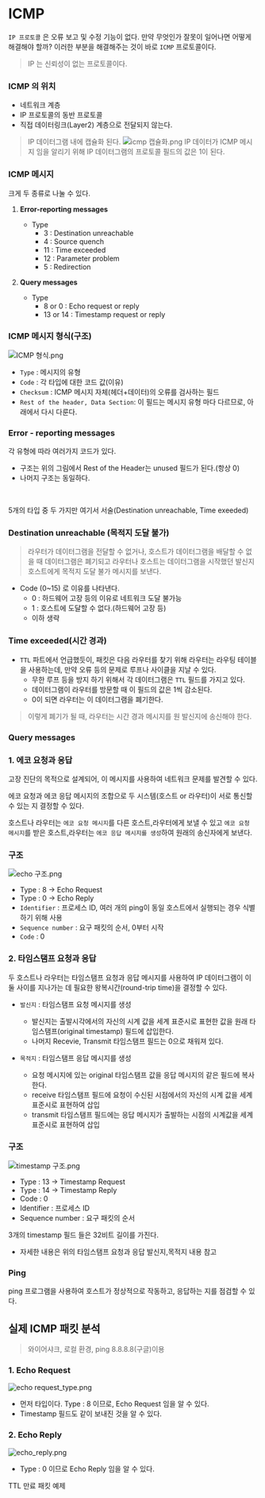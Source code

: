 # ICMP 

`IP 프로토콜` 은 오류 보고 및 수정 기능이 없다. 만약 무엇인가 잘못이 일어나면 어떻게 해결해야 할까?
이러한 부분을 해결해주는 것이 바로 `ICMP` 프로토콜이다.
> IP 는 신뢰성이 없는 프로토콜이다.

### ICMP 의 위치
- 네트워크 계층
- IP 프로토콜의 동반 프로토콜
- 직접 데이터링크(Layer2) 계층으로 전달되지 않는다.
> IP 데이터그램 내에 캡슐화 된다.
![icmp 캡슐화.png](img%2Ficmp%20%EC%BA%A1%EC%8A%90%ED%99%94.png)
> IP 데이터가 ICMP 메시지 임을 알리기 위해 IP 데이터그램의 프로토콜 필드의 값은 1이 된다.


### ICMP 메시지
크게 두 종류로 나눌 수 있다.

1.  **Error-reporting messages**
    - Type
      - 3 : Destination unreachable
      - 4 : Source quench
      - 11 : Time exceeded
      - 12 : Parameter problem
      - 5 : Redirection

2. **Query messages**
   - Type
     - 8 or 0 : Echo request or reply
     - 13 or 14 : Timestamp request or reply
   

### ICMP 메시지 형식(구조)
![ICMP 형식.png](img%2FICMP%20%ED%98%95%EC%8B%9D.png)

- `Type` : 메시지의 유형
- `Code` : 각 타입에 대한 코드 값(이유)
- `Checksum` : ICMP 메시지 자체(헤더+데이터)의 오류를 검사하는 필드
- `Rest of the header, Data Section`: 이 필드는 메시지 유형 마다 다르므로, 아래에서 다시 다룬다.

### Error - reporting messages
각 유형에 따라 여러가지 코드가 있다.
- 구조는 위의 그림에서 Rest of the Header는 unused 필드가 된다.(항상 0)
- 나머지 구조는 동일하다.
</br>

5개의 타입 중 두 가지만 여기서 서술(Destination unreachable, Time exeeded)

### Destination unreachable (목적지 도달 불가)
> 라우터가 데이터그램을 전달할 수 없거나, 호스트가 데이터그램을 배달할 수 없을 때 데이터그램은 폐기되고 라우터나 호스트는 데이터그램을 시작했던 발신지 호스트에게 목적지 도달 불가 메시지를 보낸다.
- Code (0~15) 로 이유를 나타낸다.
  - 0 : 하드웨어 고장 등의 이유로 네트워크 도달 불가능
  - 1 : 호스트에 도달할 수 없다.(하드웨어 고장 등)
  - 이하 생략

### Time exceeded(시간 경과)
- `TTL` 파트에서 언급했듯이, 패킷은 다음 라우터를 찾기 위해 라우터는 라우팅 테이블을 사용하는데, 만약 오류 등의 문제로 루프나 사이클을 지날 수 있다.
  - 무한 루프 등을 방지 하기 위해서 각 데이터그램은 `TTL` 필드를 가지고 있다.
  - 데이터그램이 라우터를 방문할 때 이 필드의 값은 1씩 감소된다.
  - 0이 되면 라우터는 이 데이터그램을 폐기한다.
> 이렇게 폐기가 될 때, 라우터는 시간 경과 메시지를 원 발신지에 송신해야 한다.

### Query messages

### 1. 에코 요청과 응답
고장 진단의 목적으로 설계되어, 이 메시지를 사용하여 네트워크 문제를 발견할 수 있다.
</br>

에코 요청과 에코 응답 메시지의 조합으로 두 시스템(호스트 or 라우터)이 서로 통신할 수 있는 지 결정할 수 있다.
</br>

호스트나 라우터는 `에코 요청 메시지`를 다른 호스트,라우터에게 보낼 수 있고 `에코 요청 메시지`를 받은 호스트,라우터는 `에코 응답 메시지를 생성`하여 원래의 송신자에게 보낸다.

### 구조
![echo 구조.png](img%2Fecho%20%EA%B5%AC%EC%A1%B0.png)
- Type : 8 -> Echo Request
- Type : 0 -> Echo Reply
- `Identifier` : 프로세스 ID, 여러 개의 ping이 동일 호스트에서 실행되는 경우 식별하기 위해 사용
- `Sequence number` : 요구 패킷의 순서, 0부터 시작
- `Code` : 0


### 2. 타임스탬프 요청과 응답
두 호스트나 라우터는 타임스탬프 요청과 응답 메시지를 사용하여 IP 데이터그램이 이 둘 사이를 지나가는 데 필요한 왕복시간(round-trip time)을 결정할 수 있다.

- `발신지` : 타임스탬프 요청 메시지를 생성
    - 발신지는 출발시각에서의 자신의 시계 값을 세계 표준시로 표현한 값을 원래 타임스탬프(original timestamp) 필드에 삽입한다.
    - 나머지 Recevie, Transmit 타임스탬프 필드는 0으로 채워져 있다.


- `목적지` : 타임스탬프 응답 메시지를 생성
  - 요청 메시지에 있는 original 타임스탬프 값을 응답 메시지의 같은 필드에 복사한다.
  - receive 타임스탬프 필드에 요청이 수신된 시점에서의 자신의 시계 값을 세계 표준시로 표현하여 삽입
  - transmit 타임스탬프 필드에는 응답 메시지가 출발하는 시점의 시계값을 세계 표준시로 표현하여 삽입

### 구조
![timestamp 구조.png](img%2Ftimestamp%20%EA%B5%AC%EC%A1%B0.png)
- Type : 13 -> Timestamp Request
- Type : 14 -> Timestamp Reply
- Code : 0
- Identifier :  프로세스 ID
- Sequence number : 요구 패킷의 순서

3개의 timestamp 필드 들은 32비트 길이를 가진다.
- 자세한 내용은 위의 타임스탬프 요청과 응답 발신지,목적지 내용 참고

### Ping
ping 프로그램을 사용하여 호스트가 정상적으로 작동하고, 응답하는 지를 점검할 수 있다.


## 실제 ICMP 패킷 분석
> 와이어샤크, 로컬 환경, ping 8.8.8.8(구글)이용

### 1. Echo Request
![echo request_type.png](img%2Fecho%20request_type.png)
- 먼저 타입이다. Type : 8 이므로, Echo Request 임을 알 수 있다.
- Timestamp 필드도 같이 보내진 것을 알 수 있다.

### 2. Echo Reply
![echo_reply.png](img%2Fecho_reply.png)
- Type : 0 이므로 Echo Reply 임을 알 수 있다.

TTL 만료 패킷 예제
